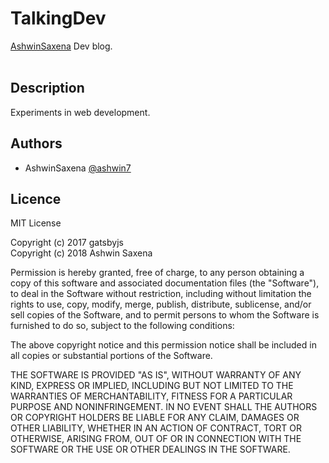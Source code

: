 # TalkingDev

[AshwinSaxena](https://www.ashwinsaxena.com/) Dev blog. <br /><br />


## Description

Experiments in web development.



## Authors

- AshwinSaxena [@ashwin7](https://github.com/ashwin7)

## Licence

MIT License

Copyright (c) 2017 gatsbyjs <br />Copyright (c) 2018 Ashwin Saxena

Permission is hereby granted, free of charge, to any person obtaining a copy of this software and associated documentation files (the "Software"), to deal in the Software without restriction, including without limitation the rights to use, copy, modify, merge, publish, distribute, sublicense, and/or sell
copies of the Software, and to permit persons to whom the Software is furnished to do so, subject to the following conditions:

The above copyright notice and this permission notice shall be included in all copies or substantial portions of the Software.

THE SOFTWARE IS PROVIDED "AS IS", WITHOUT WARRANTY OF ANY KIND, EXPRESS OR IMPLIED, INCLUDING BUT NOT LIMITED TO THE WARRANTIES OF MERCHANTABILITY, FITNESS FOR A PARTICULAR PURPOSE AND NONINFRINGEMENT. IN NO EVENT SHALL THE AUTHORS OR COPYRIGHT HOLDERS BE LIABLE FOR ANY CLAIM, DAMAGES OR OTHER LIABILITY, WHETHER IN AN ACTION OF CONTRACT, TORT OR OTHERWISE, ARISING FROM, OUT OF OR IN CONNECTION WITH THE SOFTWARE OR THE USE OR OTHER DEALINGS IN THE SOFTWARE.


